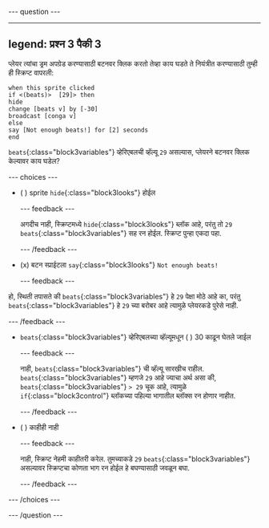 
--- question ---

---
legend: प्रश्न 3 पैकी 3
---

प्लेयर त्यांचा ड्रम अपग्रेड करण्यासाठी बटनवर क्लिक करतो तेव्हा काय घडते ते नियंत्रीत करण्यासाठी तुम्ही ही स्क्रिप्ट वापरली:

```blocks3
when this sprite clicked
if <(beats)>  [29]> then 
hide
change [beats v] by [-30] 
broadcast [conga v] 
else
say [Not enough beats!] for [2] seconds 
end
```

`beats`{:class="block3variables"} व्हेरिएबलची व्हॅल्यू `29` असल्यास, प्लेयरने बटनवर क्लिक केल्यावर काय घडेल?

--- choices ---

- ( ) sprite `hide`{:class="block3looks"} होईल

  --- feedback ---

  अगदीच नाही, स्क्रिप्टमध्ये `hide`{:class="block3looks"} ब्लॉक आहे, परंतु तो `29` `beats`{:class="block3variables"} सह रन होईल. स्क्रिप्ट पुन्हा एकदा पहा.

  --- /feedback ---

- (x) बटन स्प्राईटला `say`{:class="block3looks"} `Not enough beats!`

  --- feedback ---

हो, स्थिती तपासते की `beats`{:class="block3variables"} हे `29` पेक्षा मोठे आहे का, परंतु `beats`{:class="block3variables"} हे `29` च्या बरोबर आहे त्यामुळे प्लेयरकडे पुरेसे नाही.

  --- /feedback ---

- `beats`{:class="block3variables"} व्हेरिएबलच्या व्हॅल्यूमधून ( ) 30 काढून घेतले जाईल

  --- feedback ---

  नाही, `beats`{:class="block3variables"} ची व्हॅल्यू सारखीच राहील. `beats`{:class="block3variables"} म्हणजे `29` आहे ज्याचा अर्थ असा की, `beats`{:class="block3variables"} `> 29` चूक आहे, त्यामुळे `if`{:class="block3control"} ब्लॉकच्या पहिल्या भागातील ब्लॉक्स रन होणार नाहीत.

  --- /feedback ---

- ( ) काहीही नाही

  --- feedback ---

  नाही, स्क्रिप्ट नेहमी काहीतरी करेल. तुमच्याकडे `29` `beats`{:class="block3variables"} असल्यावर स्क्रिप्टचा कोणता भाग रन होईल हे बघण्यासाठी जवळून बघा.

  --- /feedback ---

--- /choices ---

--- /question ---
